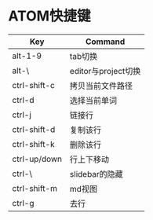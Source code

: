 # ATOM快捷键

| Key          | Command          |
| ------------ | ---------------- |
| alt-1-9      | tab切换            |
| alt-\        | editor与project切换 |
| ctrl-shift-c | 拷贝当前文件路径         |
| ctrl-d       | 选择当前单词           |
| ctrl-j       | 链接行              |
| ctrl-shift-d | 复制该行             |
| ctrl-shift-k | 删除该行             |
| ctrl-up/down | 行上下移动            |
| ctrl-\       | slidebar的隐藏      |
| ctrl-shift-m | md视图             |
| ctrl-g       | 去行               |

